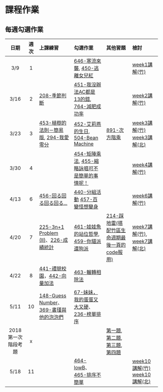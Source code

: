 # 課程作業

## 每週勾選作業

| 日期  | 週次 | 上課練習                                 | 勾選作業               | 其他習題                                  | 檢討               |
| :---: | :--: | :--------------------------------------- | :----------------- | :----------------------------------- | :--------------- |
| 3/9 | 1 | |[646-寒流來襲][646], [450-逃離女兒紅](https://neoj.sprout.tw/problem/450/) || [week1講解(竹)](https://drive.google.com/file/d/1SLGuJ7n766uQDXxgtrGUguRQDDS-AHWJ/view?usp=sharing) |
| 3/16 | 2 | [208-季節判斷](https://neoj.sprout.tw/problem/208/) | [451-我沒辦法AC都是13的錯](https://neoj.sprout.tw/problem/451/), [764-減肥成功率](https://neoj.sprout.tw/problem/764/)||[week2講解(竹)](https://drive.google.com/file/d/10IfYFGB15VsQAJ_syIaGXxQFDqeKj4of/view?usp=sharing) |
| 3/23 | 3 | [453-植樹的法則－簡易版](https://neoj.sprout.tw/problem/453/), [294-我愛零分](https://neoj.sprout.tw/problem/294/) | [452-艾莉燕的生日](https://neoj.sprout.tw/problem/452/), [504-Bean Machine](https://neoj.sprout.tw/problem/504/) | [891-次方階乘](https://neoj.sprout.tw/problem/891/) | [week3講解(竹)](https://drive.google.com/open?id=1_1Ey7wr3WaGCd8y7ZeQEbJglqZbxC6dy) <br> [week3講解(北)](https://drive.google.com/file/d/1vjRO1x5uMb3XapktBenMZ1ti8OArbYMR/view?usp=sharing)|
| 3/30 | 4 | | [454-矩陣乘法](https://neoj.sprout.tw/problem/454/), [455-縮略詠唱可不是簡單的事情呢！](https://neoj.sprout.tw/problem/455/) | |[week4講解(竹)](https://drive.google.com/file/d/1GX8eQy47MHxKugDj0qOG0mqT5R1EQpnW/view?usp=sharing) |
| 4/13 | 6 | [456-回る回る回る回る...](https://neoj.sprout.tw/problem/456/)| [440-分組活動](https://neoj.sprout.tw/problem/440/) [457-百變怪想變身](https://neoj.sprout.tw/problem/457/)| | [week6講解(竹)](https://hackmd.io/WlS-aiq4QJaLGG4nzhGcxg?view) |
| 4/20 | 7 | [225-3n+1 Problem (II)](https://neoj.sprout.tw/problem/225/)、[226-成績統計](https://neoj.sprout.tw/problem/226/) | [461-娃娃魚的站位哲學](https://neoj.sprout.tw/problem/461/), [459-你貓派還狗派](https://neoj.sprout.tw/problem/459/)| [214-踩地雷(搭配竹區生命週期最後一頁的code服用)](https://neoj.sprout.tw/problem/214/) | [week7講解(竹)](https://drive.google.com/open?id=1t01aalbwWdIBB6a-iahY8pt6Bd44ekvq), [week7講解(北)](https://www.csie.ntu.edu.tw/~b06902029/reveal.js/Sprout/2019/459-Analyze/#/)  |
| 4/22 | 8 | [441-禮貌校園](https://neoj.sprout.tw/problem/441/)，[442-向量加法](https://neoj.sprout.tw/problem/442) | [463-輾轉相除法](https://neoj.sprout.tw/problem/463/) | | |
| 5/11 | 10 | [148-Guess Number](https://neoj.sprout.tw/problem/148/)、[369-書瑾與他的泡泡們](https://neoj.sprout.tw/problem/369/) | [67-妹妹，我的蛋蛋又大又硬](https://neoj.sprout.tw/problem/67/)、[236-榜單排序](https://neoj.sprout.tw/problem/236/) | | |
| 2018第一次階段考題 | x | | | [第一題](https://neoj.sprout.tw/problem/8000/), [第二題](https://neoj.sprout.tw/problem/7878/), [第三題](https://neoj.sprout.tw/problem/3104/), [第四題](https://neoj.sprout.tw/problem/420/) |
| 5/18 | 11 | | [464-lowB](https://neoj.sprout.tw/problem/464/)、[465-排序不簡單](https://neoj.sprout.tw/problem/465/) | | [week10講解(竹)](https://hackmd.io/gOvA4Rj3Q46CjZK1HNALzw) [week10講解(北)](https://hackmd.io/p/rkmciYJIE#)|

[646]:https://neoj.sprout.tw/problem/646/
